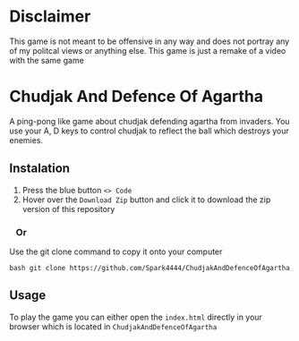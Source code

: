 # Disclaimer

This game is not meant to be offensive in any way and does not portray any of my politcal views or anything else. This game is just a remake of a video with the same game

# Chudjak And Defence Of Agartha

A ping-pong like game about chudjak defending agartha from invaders. You use your A, D keys to control chudjak to reflect the ball which destroys your enemies. 

## Instalation

1. Press the blue button `<> Code`
2. Hover over the `Download Zip` button and click it to download the zip version of this repository

### &nbsp;&nbsp;&nbsp;Or

Use the git clone command to copy it onto your computer
```
bash git clone https://github.com/Spark4444/ChudjakAndDefenceOfAgartha 
```

## Usage

To play the game you can either open the `index.html` directly in your browser which is located in `ChudjakAndDefenceOfAgartha`